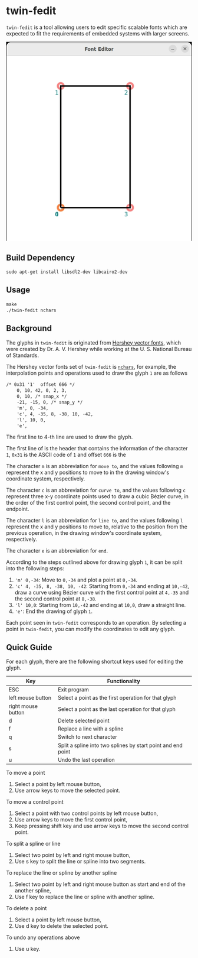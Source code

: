 # twin-fedit
`twin-fedit` is a tool allowing users to edit specific scalable fonts
which are expected to fit the requirements of embedded systems with larger screens.

<p align="center">
  <img src="./assets/demo.gif" />
</p>

## Build Dependency
```shell
sudo apt-get install libsdl2-dev libcairo2-dev
```

## Usage
```shell
make
./twin-fedit nchars
```

## Background
The glyphs in `twin-fedit` is originated from [Hershey vector fonts](https://en.wikipedia.org/wiki/Hershey_fonts), which were created by Dr. A. V. Hershey while working at the U. S. National Bureau of Standards.

The Hershey vector fonts set of `twin-fedit` is [`nchars`](nchars), for example, the interpolation points and operations used to draw the glyph `1` are as follows
```
/* 0x31 '1'  offset 666 */
    0, 10, 42, 0, 2, 3,
    0, 10, /* snap_x */
    -21, -15, 0, /* snap_y */
    'm', 0, -34,
    'c', 4, -35, 8, -38, 10, -42,
    'l', 10, 0,
    'e',
```

The first line to 4-th line are used to draw the glyph.

The first line of is the header that contains the information of the character `1`, `0x31` is the ASCII code of `1` and offset `666` is the 

The character `m` is an abbreviation for `move to`, and the values following `m` represent the x and y positions to move to in the drawing window's coordinate system, respectively.

The character `c` is an abbreviation for `curve to`, and the values following `c` represent three x-y coordinate points used to draw a cubic Bézier curve, in the order of the first control point, the second control point, and the endpoint.

The character `l` is an abbreviation for `line to`, and the values following `l` represent the x and y positions to move to, relative to the position from the previous operation, in the drawing window's coordinate system, respectively.

The character `e` is an abbreviation for `end`.

According to the steps outlined above for drawing glyph `1`, it can be split into the following steps:

1. `'m' 0,-34`: Move to `0,-34` and plot a point at `0,-34`.  
2. `'c' 4, -35, 8, -38, 10, -42`: Starting from `0,-34` and ending at `10,-42`, draw a curve using Bézier curve with the first control point at `4,-35` and the second control point at `8,-38`.  
3. `'l' 10,0`: Starting from `10,-42` and ending at `10,0`, draw a straight line.  
4. `'e'`: End the drawing of glyph `1`.

Each point seen in `twin-fedit` corresponds to an operation. By selecting a point in `twin-fedit`, you can modify the coordinates to edit any glyph.

## Quick Guide
For each glyph, there are the following shortcut keys used for editing the glyph.

| Key  | Functionality |
|   ---       |   ---    |
|  ESC  | Exit program |
| left mouse button | Select a point as the first operation for that glyph |
| right mouse button | Select a point as the last operation for that glyph |
| d | Delete selected point|
| f | Replace a line with a spline |
| q | Switch to next character |
| s | Split a spline into two splines by start point and end point |
| u | Undo the last operation |


To move a point
1. Select a point by left mouse button,
2. Use arrow keys to move the selected point.

To move a control point
1. Select a point with two control points by left mouse button,
2. Use arrow keys to move the first control point,
3. Keep pressing shift key and use arrow keys to move the second control point.

To split a spline or line
1. Select two point by left and right mouse button,
2. Use s key to split the line or spline into two segments.

To replace the line or spline by another spline
1. Select two point by left and right mouse button as start and end of the another spline,
2. Use f key to replace the line or spline with another spline.

To delete a point
1. Select a point by left mouse button,
2. Use d key to delete the selected point.

To undo any operations above
1. Use u key.